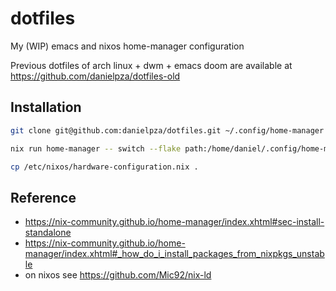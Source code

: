 # dotfiles

My (WIP) emacs and nixos home-manager configuration

Previous dotfiles of arch linux + dwm + emacs doom are available at https://github.com/danielpza/dotfiles-old

## Installation

```sh
git clone git@github.com:danielpza/dotfiles.git ~/.config/home-manager

nix run home-manager -- switch --flake path:/home/daniel/.config/home-manager#c1

cp /etc/nixos/hardware-configuration.nix .
```

## Reference

- https://nix-community.github.io/home-manager/index.xhtml#sec-install-standalone
- https://nix-community.github.io/home-manager/index.xhtml#_how_do_i_install_packages_from_nixpkgs_unstable
- on nixos see https://github.com/Mic92/nix-ld
